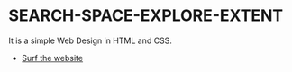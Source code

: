# SEARCH-SPACE-EXPLORE-EXTENT
 It is a simple Web Design in HTML and CSS.

 - [Surf the website](https://amey-thakur.github.io/SEARCH-SPACE-EXPLORE-EXTENT)
